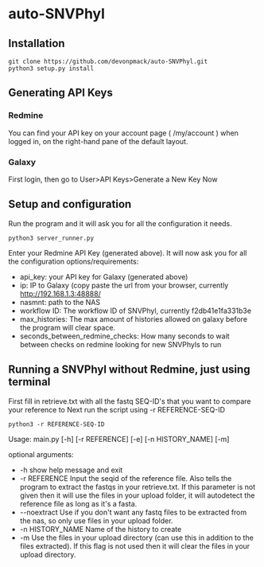 # auto-SNVPhyl
## Installation
```console
git clone https://github.com/devonpmack/auto-SNVPhyl.git
python3 setup.py install
```
## Generating API Keys
### Redmine
You can find your API key on your account page ( /my/account ) when logged in, on the right-hand pane of the default layout.
### Galaxy
First login, then go to User>API Keys>Generate a New Key Now

## Setup and configuration
Run the program and it will ask you for all the configuration it needs.
```console
python3 server_runner.py
```
Enter your Redmine API Key (generated above).
It will now ask you for all the configuration options/requirements:
- api_key: your API key for Galaxy (generated above)
- ip: IP to Galaxy (copy paste the url from your browser, currently http://192.168.1.3:48888/
- nasmnt: path to the NAS
- workflow ID: The workflow ID of SNVPhyl, currently f2db41e1fa331b3e
- max_histories: The max amount of histories allowed on galaxy before the program will clear space.
- seconds_between_redmine_checks: How many seconds to wait between checks on redmine looking for new SNVPhyls to run

## Running a SNVPhyl without Redmine, just using terminal
First fill in retrieve.txt with all the fastq SEQ-ID's that you want to compare your reference to
Next run the script using -r REFERENCE-SEQ-ID
```console
python3 -r REFERENCE-SEQ-ID
```
Usage:
main.py [-h] [-r REFERENCE] [-e] [-n HISTORY_NAME] [-m]

optional arguments:
- -h show help message and exit
- -r REFERENCE Input the seqid of the reference file. Also tells the program to extract the fastqs in your retrieve.txt. If              this parameter is not given then it will use the files in your upload folder, it will autodetect the reference file as long as it's a fasta.
- --noextract Use if you don't want any fastq files to be extracted from the nas, so only use files in your upload folder.
- -n HISTORY_NAME Name of the history to create
- -m Use the files in your upload directory (can use this in addition to the files extracted). If this flag is not used then it will clear the files in your upload directory.
